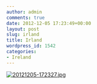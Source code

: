 ```yaml
---
author: admin
comments: true
date: 2012-12-05 17:23:49+00:00
layout: post
slug: irland
title: Irland
wordpress_id: 1542
categories:
- Ireland
---
```


  
  
[![20121205-172327.jpg](http://andydunkel.net/assets/uploads/2012/12/20121205-1723271.jpg)](http://andydunkel.net/assets/uploads/2012/12/20121205-1723271.jpg)
